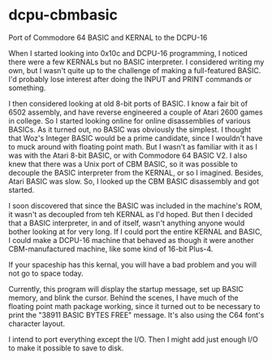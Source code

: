 dcpu-cbmbasic
=============

Port of Commodore 64 BASIC and KERNAL to the DCPU-16

When I started looking into 0x10c and DCPU-16 programming, I noticed there were a few
KERNALs but no BASIC interpreter.  I considered writing my own, but I wasn't quite up
to the challenge of making a full-featured BASIC.  I'd probably lose interest after
doing the INPUT and PRINT commands or something.

I then considered looking at old 8-bit ports of BASIC.  I know a fair bit of 6502
assembly, and have reverse engineered a couple of Atari 2600 games in college.  So
I started looking online for online disassemblies of various BASICs.  As it turned out,
no BASIC was obviously the simplest.  I thought that Woz's Integer BASIC would be a
prime candidate, since I wouldn't have to muck around with floating point math.  But I 
wasn't as familiar with it as I was with the Atari 8-bit BASIC, or with Commodore 64 
BASIC V2.  I also knew that there was a Unix port of CBM BASIC, so it was possible
to decouple the BASIC interpreter from the KERNAL, or so I imagined.  Besides, Atari
BASIC was slow.  So, I looked up the CBM BASIC disassembly and got started.

I soon discovered that since the BASIC was included in the machine's ROM, it wasn't
as decoupled from teh KERNAL as I'd hoped.  But then I decided that a BASIC interpreter,
in and of itself, wasn't anything anyone would bother looking at for very long.  If I
could port the entire KERNAL and BASIC, I could make a DCPU-16 machine that behaved as
though it were another CBM-manufactured machine, like some kind of 16-bit Plus-4.

If your spaceship has this kernal, you will have a bad problem and you will not go to
space today.

Currently, this program will display the startup message, set up BASIC memory, and 
blink the cursor.  Behind the scenes, I have much of the floating point math package
working, since it turned out to be necessary to print the "38911 BASIC BYTES FREE"
message.  It's also using the C64 font's character layout.

I intend to port everything except the I/O.  Then I might add just enough I/O to make
it possible to save to disk.
